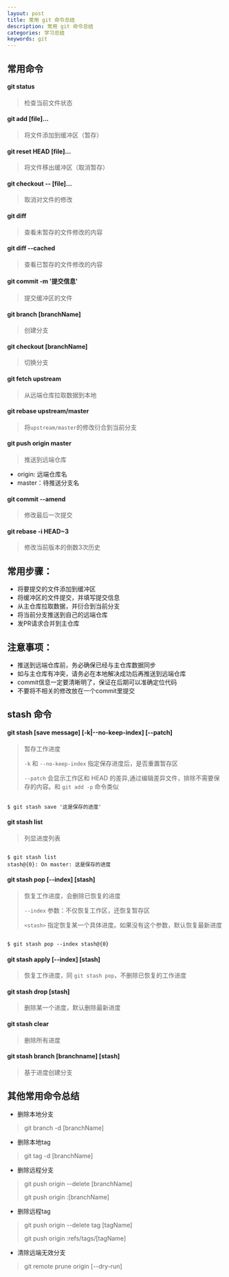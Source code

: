 ```yaml
---
layout: post
title: 常用 git 命令总结
description: 常用 git 命令总结
categories: 学习总结
keywords: git
---
```


## 常用命令

#### git status

>检查当前文件状态

#### git add [file]...

>将文件添加到缓冲区（暂存）

#### git reset HEAD [file]...

>将文件移出缓冲区（取消暂存）

#### git checkout -- [file]...

>取消对文件的修改

#### git diff

>查看未暂存的文件修改的内容

#### git diff --cached

>查看已暂存的文件修改的内容

#### git commit -m '提交信息'

>提交缓冲区的文件

#### git branch [branchName]

>创建分支

#### git checkout [branchName]

>切换分支

#### git fetch upstream

>从远端仓库拉取数据到本地

#### git rebase upstream/master

>将`upstream/master`的修改衍合到当前分支

#### git push origin master

>推送到远端仓库

- origin: 远端仓库名
- master：待推送分支名

#### git commit --amend

>修改最后一次提交

#### git rebase -i HEAD~3

>修改当前版本的倒数3次历史

## 常用步骤：

- 将要提交的文件添加到缓冲区
- 将缓冲区的文件提交，并填写提交信息
- 从主仓库拉取数据，并衍合到当前分支
- 将当前分支推送到自己的远端仓库
- 发PR请求合并到主仓库

## 注意事项：

- 推送到远端仓库前，务必确保已经与主仓库数据同步
- 如与主仓库有冲突，请务必在本地解决成功后再推送到远端仓库
- commit信息一定要清晰明了，保证在后期可以准确定位代码
- 不要将不相关的修改放在一个commit里提交

## stash 命令

#### git stash [save message] [-k|--no-keep-index] [--patch]

> 暂存工作进度
>
> `-k` 和 `--no-keep-index` 指定保存进度后，是否重置暂存区
>
> `--patch` 会显示工作区和 HEAD 的差异,通过编辑差异文件，排除不需要保存的内容。和 `git add -p` 命令类似

```

$ git stash save '这是保存的进度'

```

#### git stash list

> 列显进度列表

```

$ git stash list
stash@{0}: On master: 这是保存的进度

```

#### git stash pop [--index] [stash]

> 恢复工作进度，会删除已恢复的进度
>
> `--index` 参数：不仅恢复工作区，还恢复暂存区
>
> `<stash>` 指定恢复某一个具体进度。如果没有这个参数，默认恢复最新进度

```

$ git stash pop --index stash@{0}

```

#### git stash apply [--index] [stash]

> 恢复工作进度，同 `git stash pop`，不删除已恢复的工作进度

#### git stash drop [stash]

> 删除某一个进度，默认删除最新进度

#### git stash clear

> 删除所有进度

#### git stash branch [branchname] [stash]

> 基于进度创建分支

## 其他常用命令总结

- 删除本地分支

> git branch -d [branchName]

- 删除本地tag

> git tag -d [branchName]

- 删除远程分支

> git push origin --delete [branchName]
>
> git push origin :[branchName]

- 删除远程tag

> git push origin --delete tag [tagName]
>
> git push origin :refs/tags/[tagName]

- 清除远端无效分支

> git remote prune origin [--dry-run]